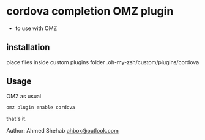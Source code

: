 # cordova completion OMZ plugin

- to use with OMZ

## installation
place files inside custom plugins folder
.oh-my-zsh/custom/plugins/cordova

## Usage
OMZ as usual
```
omz plugin enable cordova 
```

that's it.

Author: Ahmed Shehab <ahbox@outlook.com>
